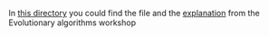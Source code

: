 In [this directory](https://github.com/Marchev-Science/summer-school-2021/tree/main/Pavel_Nikolov) you could find the file and the [explanation](hyperparam.md) from the Evolutionary algorithms workshop
